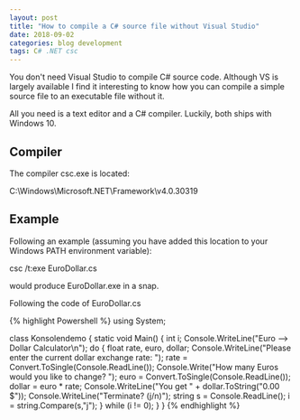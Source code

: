 ```yaml
---
layout: post
title: "How to compile a C# source file without Visual Studio"
date: 2018-09-02
categories: blog development
tags: C# .NET csc
---
```

You don't need Visual Studio to compile C# source code. Although VS is largely available I find it interesting to know how you can compile a simple source file to an executable file without it.

All you need is a text editor and a C# compiler. Luckily, both ships with Windows 10.

## Compiler

The compiler csc.exe is located:

C:\Windows\Microsoft.NET\Framework\v4.0.30319

## Example

Following an example (assuming you have added this location to your Windows PATH environment variable):

csc /t:exe EuroDollar.cs

would produce EuroDollar.exe in a snap.

Following the code of EuroDollar.cs

{% highlight Powershell %}
using System;

class Konsolendemo
{
    static void Main()
    {
        int i;
        Console.WriteLine("Euro --> Dollar Calculator\n");
        do
        {
            float rate, euro, dollar;
            Console.WriteLine("Please enter the current dollar exchange rate: ");
            rate = Convert.ToSingle(Console.ReadLine());
            Console.Write("How many Euros would you like to change? ");
            euro = Convert.ToSingle(Console.ReadLine());
            dollar = euro * rate;
            Console.WriteLine("You get " + dollar.ToString("0.00 $"));
            Console.WriteLine("Terminate? (j/n)");
            string s = Console.ReadLine();
            i = string.Compare(s,"j");
        } while (i != 0);
    }
}
{% endhighlight %}